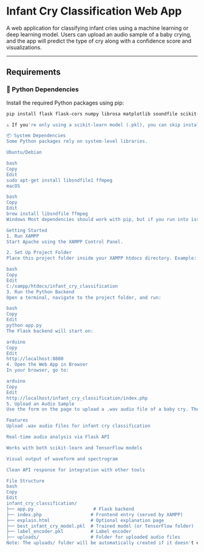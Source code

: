 # Infant Cry Classification Web App

A web application for classifying infant cries using a machine learning or deep learning model. Users can upload an audio sample of a baby crying, and the app will predict the type of cry along with a confidence score and visualizations.

---

## Requirements

### 🔧 Python Dependencies

Install the required Python packages using pip:

```bash
pip install flask flask-cors numpy librosa matplotlib soundfile scikit-learn tensorflow

⚠️ If you're only using a scikit-learn model (.pkl), you can skip installing tensorflow.

📦 System Dependencies
Some Python packages rely on system-level libraries.

Ubuntu/Debian

bash
Copy
Edit
sudo apt-get install libsndfile1 ffmpeg
macOS

bash
Copy
Edit
brew install libsndfile ffmpeg
Windows Most dependencies should work with pip, but if you run into issues, consider using Anaconda or install precompiled wheels from https://www.lfd.uci.edu/~gohlke/pythonlibs/

Getting Started
1. Run XAMPP
Start Apache using the XAMPP Control Panel.

2. Set Up Project Folder
Place this project folder inside your XAMPP htdocs directory. Example:

bash
Copy
Edit
C:/xampp/htdocs/infant_cry_classification
3. Run the Python Backend
Open a terminal, navigate to the project folder, and run:

bash
Copy
Edit
python app.py
The Flask backend will start on:

arduino
Copy
Edit
http://localhost:8800
4. Open the Web App in Browser
In your browser, go to:

arduino
Copy
Edit
http://localhost/infant_cry_classification/index.php
5. Upload an Audio Sample
Use the form on the page to upload a .wav audio file of a baby cry. The app will return a prediction, confidence level, and visualizations.

Features
Upload .wav audio files for infant cry classification

Real-time audio analysis via Flask API

Works with both scikit-learn and TensorFlow models

Visual output of waveform and spectrogram

Clean API response for integration with other tools

File Structure
bash
Copy
Edit
infant_cry_classification/
├── app.py                      # Flask backend
├── index.php                  # Frontend entry (served by XAMPP)
├── explain.html               # Optional explanation page
├── best_infant_cry_model.pkl  # Trained model (or TensorFlow folder)
├── label_encoder.pkl          # Label encoder
├── uploads/                   # Folder for uploaded audio files
Note: The uploads/ folder will be automatically created if it doesn't exist.

